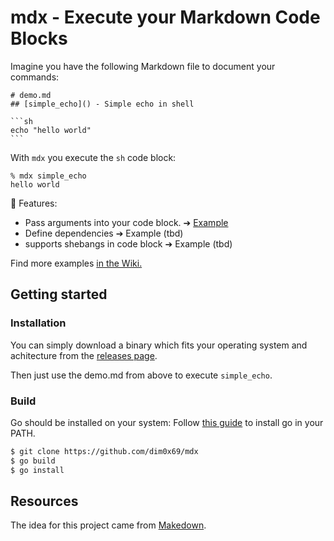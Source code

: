 # mdx - Execute your Markdown Code Blocks

Imagine you have the following Markdown file to document your commands:


    # demo.md
    ## [simple_echo]() - Simple echo in shell

    ```sh
    echo "hello world"
    ```

With `mdx` you execute the `sh` code block:

```
% mdx simple_echo
hello world
```

🚀 Features:

* Pass arguments into your code block. ➔ [Example](https://github.com/dim0x69/mdx/wiki/Examples#ldap-spn-find-account-by-spn)
* Define dependencies  ➔ Example (tbd)
* supports shebangs in code block ➔ Example (tbd)

Find more examples [in the Wiki.](https://github.com/dim0x69/mdx/wiki/Examples)

## Getting started

### Installation

You can simply download a binary which fits your operating system and achitecture from the [releases page](https://github.com/dim0x69/mdx/releases).

Then just use the demo.md from above to execute `simple_echo`.

### Build

Go should be installed on your system: Follow [this guide](https://go.dev/doc/install) to install go in your PATH.

```sh
$ git clone https://github.com/dim0x69/mdx
$ go build
$ go install
```

## Resources
The idea for this project came from [Makedown](https://github.com/tzador/makedown).